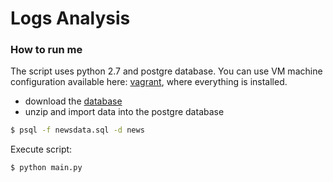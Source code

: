 # Logs Analysis
### How to run me
The script uses python 2.7 and postgre database. You can use VM machine configuration available here: [vagrant](https://s3.amazonaws.com/video.udacity-data.com/topher/2018/April/5acfbfa3_fsnd-virtual-machine/fsnd-virtual-machine.zip), where everything is installed.

- download the [database](https://d17h27t6h515a5.cloudfront.net/topher/2016/August/57b5f748_newsdata/newsdata.zip)
- unzip and import data into the postgre database
```sh
$ psql -f newsdata.sql -d news
```
Execute script:
```sh
$ python main.py
```
